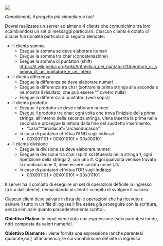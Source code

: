 ![](http://www.iotleague.com/wp-content/uploads/2015/11/Iot1.png)

_Complimenti, il progetto più simpatico è tuo!_

Dovrai realizzare un server ed almeno 4 clients che comunichino tra loro scambiandosi un set di messaggi particolari.
Ciascun clients è dotato di alcune funzionalità particolari di seguito elencate:

* Il clients somma
  * Esegue la somma se deve elaborare numeri
  * Esegue la somma tra char (concatenazione)
  * Esegue la somma di puntatori (shift) https://it.wikipedia.org/wiki/Aritmetica_dei_puntatori#Operatore_di_somma_di_un_puntatore_e_un_intero
* Il clients differenza
  * Esegue la differenza se deve elaborare numeri
  * Esegue la differenza tra char (sottrare la prima stringa alla seconda e ne mostra il risultato, che può essere “” ovvero nulla)
  * Esegue la differenza di puntatori (vedi sopra)
* Il clients prodotto
  * Esegue il prodotto se deve elaborare numeri
  * Esegue il prodotto tra char: ogni volta che trova l’iniziale della prima stringa, all’interno della seconda stringa, viene inserita la prima nella seconda e prosegue la lettura dalla fine del suddetto inserimento.
    * “caso”*”arciduca”=”arcasoducasoa”
  * In caso di puntatori effettua l’AND sugli indirizzi
    * 00X001101 * 00X010101 = 00x000101
* Il clients divisione
  * Esegue la divisione se deve elaborare numeri
  * Esegue la divisione tra char (split) sostituendo nella stringa 1, ogni ripetizione della stringa 2, con uno \#. Ogni qualvolta venisse trovata la combinazione \#, deve essere castata come \\##.
  * In caso di puntatori effettua l’OR sugli indirizzi
    * 00X001101 * 00X010101 = 00x011101

Il server ha il compito di eseguire un set di operazioni definite in ingresso (a.k.a dall’utente), demandando ai client il compito di svolgere il calcolo.

Ciascun client deve salvare in lista delle operazioni che ha ricevuto e salvare il tutto in un file di log (se il file esiste già proseguire con la scrittura, senza eliminare quanto precedentemente scritto).

**Obiettivo Platino**: in input viene data una espressione (solo parentesi tonde, ndr) composta da valori numerici.

**Obiettivo Diamante**
: viene fornita una espressione (anche parentesi quadrate,ndr) alfanumerica, le cui variabili sono definite in ingresso. 
